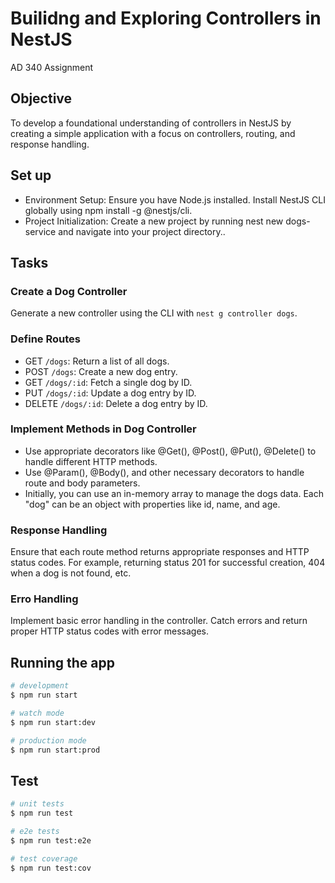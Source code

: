 # Builidng and Exploring Controllers in NestJS
AD 340 Assignment

## Objective
To develop a foundational understanding of controllers in NestJS by creating a simple application with a focus on controllers, routing, and response handling.

## Set up
- Environment Setup: Ensure you have Node.js installed. Install NestJS CLI globally using npm install -g @nestjs/cli.
- Project Initialization: Create a new project by running nest new dogs-service and navigate into your project directory..

## Tasks
### Create a Dog Controller
Generate a new controller using the CLI with `nest g controller dogs`.

### Define Routes
- GET `/dogs`: Return a list of all dogs.
- POST `/dogs`: Create a new dog entry.
- GET `/dogs/:id`: Fetch a single dog by ID.
- PUT `/dogs/:id`: Update a dog entry by ID.
- DELETE `/dogs/:id`: Delete a dog entry by ID.

### Implement Methods in Dog Controller
- Use appropriate decorators like @Get(), @Post(), @Put(), @Delete() to handle different HTTP methods.
- Use @Param(), @Body(), and other necessary decorators to handle route and body parameters.
- Initially, you can use an in-memory array to manage the dogs data. Each "dog" can be an object with properties like id, name, and age.

### Response Handling
Ensure that each route method returns appropriate responses and HTTP status codes. For example, returning status 201 for successful creation, 404 when a dog is not found, etc.

### Erro Handling
Implement basic error handling in the controller. Catch errors and return proper HTTP status codes with error messages.

## Running the app

```bash
# development
$ npm run start

# watch mode
$ npm run start:dev

# production mode
$ npm run start:prod
```

## Test

```bash
# unit tests
$ npm run test

# e2e tests
$ npm run test:e2e

# test coverage
$ npm run test:cov
```
